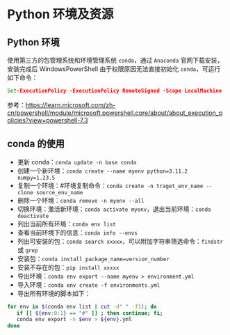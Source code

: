 # Python 环境及资源


## Python 环境

使用第三方的包管理系统和环境管理系统 `conda`，通过 `Anaconda` 官网下载安装，安装完成后 WindowsPowerShell 由于权限原因无法直接初始化 `conda`，可运行如下命令：

```cmd
Set-ExecutionPolicy -ExecutionPolicy RemoteSigned -Scope LocalMachine
```

参考：<https://learn.microsoft.com/zh-cn/powershell/module/microsoft.powershell.core/about/about_execution_policies?view=powershell-7.3>

## conda 的使用

- 更新 conda：`conda update -n base conda`
- 创建一个新环境：`conda create --name myenv python=3.11.2 numpy=1.23.5`
- 复制一个环境：#环境复制命令：`conda create -n traget_env_name --clone source_env_name`
- 删除一个环境：`conda remove -n myenv --all`
- 切换环境：激活新环境：`conda activate myenv`，退出当前环境：`conda deactivate`
- 列出当前所有环境：`conda env list`
- 查看当前环境下的信息：`conda info --envs`
- 列出可安装的包：`conda search xxxxx`，可以附加字符串筛选命令：`findstr` 或 `grep`
- 安装包：`conda install package_name=version_number`
- 安装不存在的包：`pip install xxxxx`
- 导出环境：`conda env export --name myenv > environment.yml`
- 导入环境：`conda env create -f environments.yml`
- 导出所有环境的脚本如下：

``` bash
for env in $(conda env list | cut -d" " -f1); do 
   if [[ ${env:0:1} == "#" ]] ; then continue; fi;
   conda env export -n $env > ${env}.yml
done
```

